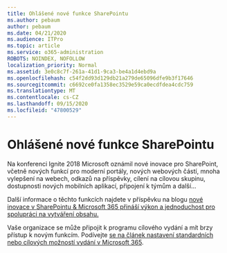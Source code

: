```yaml
---
title: Ohlášené nové funkce SharePointu
ms.author: pebaum
author: pebaum
ms.date: 04/21/2020
ms.audience: ITPro
ms.topic: article
ms.service: o365-administration
ROBOTS: NOINDEX, NOFOLLOW
localization_priority: Normal
ms.assetid: 3e0c8c7f-261a-41d1-9ca3-be4a1d4ebd9a
ms.openlocfilehash: c54f2dd93d129db21a279de65096dfe9b3f17646
ms.sourcegitcommit: c6692ce0fa1358ec3529e59ca0ecdfdea4cdc759
ms.translationtype: MT
ms.contentlocale: cs-CZ
ms.lasthandoff: 09/15/2020
ms.locfileid: "47800529"
---
```

# <a name="sharepoint-new-features-announced"></a>Ohlášené nové funkce SharePointu

Na konferenci Ignite 2018 Microsoft oznámil nové inovace pro SharePoint, včetně nových funkcí pro moderní portály, nových webových částí, mnoha vylepšení na webech, odkazů na příspěvky, cílení na cílovou skupinu, dostupnosti nových mobilních aplikací, připojení k týmům a další...
  
Další informace o těchto funkcích najdete v příspěvku na blogu [nové inovace v SharePointu &amp; Microsoft 365 přináší výkon a jednoduchost pro spolupráci na vytváření obsahu.](https://go.microsoft.com/fwlink/?linkid=2026502)
  
Vaše organizace se může připojit k programu cílového vydání a mít brzy přístup k novým funkcím. Podívejte [se na článek nastavení standardních nebo cílových možností vydání v Microsoft 365](https://docs.microsoft.com/microsoft-365/admin/manage/release-options-in-office-365).
